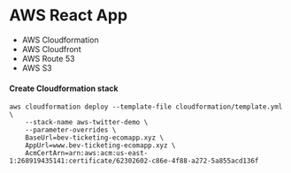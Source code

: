# AWS React App

- AWS Cloudformation
- AWS Cloudfront
- AWS Route 53
- AWS S3

#### Create Cloudformation stack

```
aws cloudformation deploy --template-file cloudformation/template.yml \
    --stack-name aws-twitter-demo \
    --parameter-overrides \
    BaseUrl=bev-ticketing-ecomapp.xyz \
    AppUrl=www.bev-ticketing-ecomapp.xyz \
    AcmCertArn=arn:aws:acm:us-east-1:268919435141:certificate/62302602-c86e-4f88-a272-5a855acd136f
```
